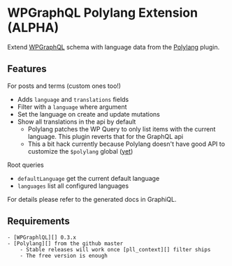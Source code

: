 # WPGraphQL Polylang Extension (ALPHA)

Extend [WPGraphQL](https://www.wpgraphql.com/) schema with language data from
the [Polylang](https://polylang.pro/) plugin.

## Features

For posts and terms (custom ones too!)

-   Adds `language` and `translations` fields
-   Filter with a `language` where argument
-   Set the language on create and update mutations
-   Show all translations in the api by default
    -   Polylang patches the WP Query to only list items with the current
        language. This plugin reverts that for the GraphQL api
    -   This a bit hack currently because Polylang doesn't have good API to
        customize the `$polylang` global
        ([yet](https://github.com/polylang/polylang/pull/340))

Root queries

-   `defaultLanguage` get the current default language
-   `languages` list all configured languages

For details please refer to the generated docs in GraphiQL.

## Requirements

    - [WPGraphlQL][] 0.3.x
    - [Polylang][] from the github master
        - Stable releases will work once [pll_context][] filter ships
        - The free version is enough

[pll_context]: https://github.com/polylang/polylang/commit/2203b9e16532797fa530f9b73024b53885d728ef
[polylang]: https://github.com/polylang/polylang
[wpgraphlql]: https://github.com/wp-graphql/wp-graphql/releases
